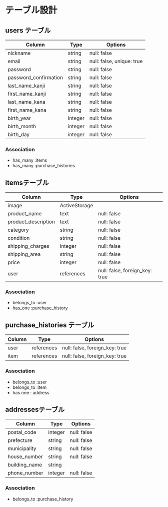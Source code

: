 # テーブル設計

## users テーブル
| Column                | Type    | Options                   |
| --------------------- | ------- | ------------------------- |
| nickname              | string  | null: false               |
| email                 | string  | null: false, unique: true |
| password              | string  | null: false               |
| password_confirmation | string  | null: false               |
| last_name_kanji       | string  | null: false               |
| first_name_kanji      | string  | null: false               |
| last_name_kana        | string  | null: false               |
| first_name_kana       | string  | null: false               |
| birth_year            | integer | null: false               |
| birth_month           | integer | null: false               |
| birth_day             | integer | null: false               |
### Association
- has_many :items
- has_many :purchase_histories


## itemsテーブル
| Column              | Type         | Options                        |
| ------------------- | ------       | ------------------------------ |
| image               | ActiveStorage                                 |
| product_name        | text         | null: false                    |
| product_description | text         | null: false                    |
| category            | string       | null: false                    |
| condition           | string       | null: false                    |
| shipping_charges    | integer      | null: false                    |
| shipping_area       | string       | null: false                    |
| price               | integer      | null: false                    |
| user                | references   | null: false, foreign_key: true |
### Association
- belongs_to :user
- has_one :purchase_history


## purchase_histories テーブル
| Column    | Type       | Options                        |
| --------- | ---------- | ------------------------------ |
| user      | references | null: false, foreign_key: true |
| item      | references | null: false, foreign_key: true |
### Association
- belongs_to :user
- belongs_to :item
- has one : address


## addressesテーブル
| Column              | Type       | Options     |
| ------------------- | ---------- | ----------- |
| postal_code         | integer    | null: false |
| prefecture          | string     | null: false |
| municipality        | string     | null: false |
| house_number        | string     | null: false |
| building_name       | string     |             |
| phone_number        | integer    | null: false |
### Association
- belongs_to :purchase_history